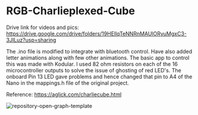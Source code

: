 # RGB-Charlieplexed-Cube

Drive link for videos and pics:
https://drive.google.com/drive/folders/19HEllqTeNNRnMAUlORyuMgxC3-3JILuz?usp=sharing

The .ino file is modified to integrate with bluetooth control. Have also added letter animations along with few other animations.
The basic app to control this was made with Kodular.
I used 82 ohm resistors on each of the 16 microcontroller outputs to solve the issue of ghosting of red LED's.
The onboard Pin 13 LED gave problems and hence changed that pin to A4 of the Nano in the mappings.h file of the original project. 

Reference: https://aglick.com/charliecube.html



![repository-open-graph-template](https://user-images.githubusercontent.com/66525099/121854114-5dfd0a80-cd0f-11eb-896c-4b82e8eb97b5.png)
